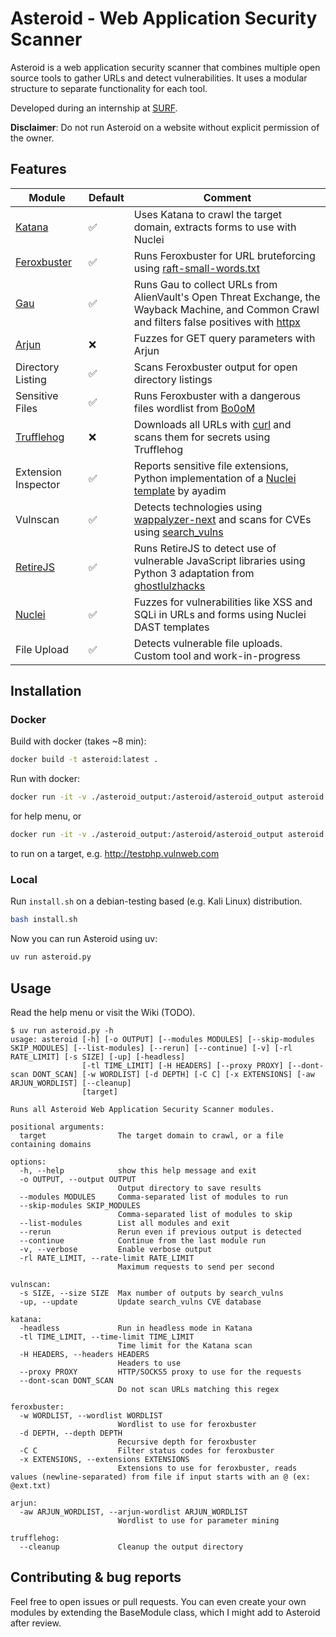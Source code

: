 # Asteroid - Web Application Security Scanner
Asteroid is a web application security scanner that combines multiple open source tools to gather URLs and detect vulnerabilities. It uses a modular structure to separate functionality for each tool.

Developed during an internship at [SURF](https://www.surf.nl/).

**Disclaimer**: Do not run Asteroid on a website without explicit permission of the owner.

## Features
| Module     | Default      | Comment |
| ------------- | ------------- | ------------- |
| [Katana](https://github.com/projectdiscovery/katana) | ✅ | Uses Katana to crawl the target domain, extracts forms to use with Nuclei |
| [Feroxbuster](https://github.com/epi052/feroxbuster) | ✅ | Runs Feroxbuster for URL bruteforcing using [raft-small-words.txt](https://github.com/danielmiessler/SecLists/blob/master/Discovery/Web-Content/raft-small-words.txt) |
| [Gau](https://github.com/lc/gau) | ✅ | Runs Gau to collect URLs from AlienVault's Open Threat Exchange, the Wayback Machine, and Common Crawl and filters false positives with [httpx](https://github.com/projectdiscovery/httpx) |
| [Arjun](https://github.com/s0md3v/Arjun) | ❌ | Fuzzes for GET query parameters with Arjun |
| Directory Listing | ✅ | Scans Feroxbuster output for open directory listings | 
| Sensitive Files | ✅ | Runs Feroxbuster with a dangerous files wordlist from [Bo0oM](https://github.com/Bo0oM/fuzz.txt) |
| [Trufflehog](https://github.com/trufflesecurity/trufflehog) | ❌ | Downloads all URLs with [curl](https://github.com/curl/curl) and scans them for secrets using Trufflehog |
| Extension Inspector | ✅ | Reports sensitive file extensions, Python implementation of a [Nuclei template](https://github.com/projectdiscovery/nuclei-templates/blob/main/file/url-analyse/url-extension-inspector.yaml) by ayadim |
| Vulnscan | ✅ | Detects technologies using [wappalyzer-next](https://github.com/s0md3v/wappalyzer-next) and scans for CVEs using [search_vulns](https://github.com/ra1nb0rn/search_vulns)|
| [RetireJS](https://github.com/retirejs/retire.js/) | ✅ | Runs RetireJS to detect use of vulnerable JavaScript libraries using Python 3 adaptation from [ghostlulzhacks](https://github.com/ghostlulzhacks/RetireJs) |
| [Nuclei](https://github.com/projectdiscovery/nuclei) | ✅ | Fuzzes for vulnerabilities like XSS and SQLi in URLs and forms using Nuclei DAST templates | 
| File Upload | ✅ | Detects vulnerable file uploads. Custom tool and work-in-progress |

## Installation
### Docker
Build with docker (takes ~8 min):
```bash
docker build -t asteroid:latest .
```

Run with docker:
```bash
docker run -it -v ./asteroid_output:/asteroid/asteroid_output asteroid -h
```
for help menu, or
```bash
docker run -it -v ./asteroid_output:/asteroid/asteroid_output asteroid http://testphp.vulnweb.com
```
to run on a target, e.g. http://testphp.vulnweb.com
### Local
Run `install.sh` on a debian-testing based (e.g. Kali Linux) distribution.
```bash
bash install.sh
```
Now you can run Asteroid using uv:
```bash
uv run asteroid.py
```
## Usage
Read the help menu or visit the Wiki (TODO).
```
$ uv run asteroid.py -h
usage: asteroid [-h] [-o OUTPUT] [--modules MODULES] [--skip-modules SKIP_MODULES] [--list-modules] [--rerun] [--continue] [-v] [-rl RATE_LIMIT] [-s SIZE] [-up] [-headless]
                [-tl TIME_LIMIT] [-H HEADERS] [--proxy PROXY] [--dont-scan DONT_SCAN] [-w WORDLIST] [-d DEPTH] [-C C] [-x EXTENSIONS] [-aw ARJUN_WORDLIST] [--cleanup]
                [target]

Runs all Asteroid Web Application Security Scanner modules.

positional arguments:
  target                The target domain to crawl, or a file containing domains

options:
  -h, --help            show this help message and exit
  -o OUTPUT, --output OUTPUT
                        Output directory to save results
  --modules MODULES     Comma-separated list of modules to run
  --skip-modules SKIP_MODULES
                        Comma-separated list of modules to skip
  --list-modules        List all modules and exit
  --rerun               Rerun even if previous output is detected
  --continue            Continue from the last module run
  -v, --verbose         Enable verbose output
  -rl RATE_LIMIT, --rate-limit RATE_LIMIT
                        Maximum requests to send per second

vulnscan:
  -s SIZE, --size SIZE  Max number of outputs by search_vulns
  -up, --update         Update search_vulns CVE database

katana:
  -headless             Run in headless mode in Katana
  -tl TIME_LIMIT, --time-limit TIME_LIMIT
                        Time limit for the Katana scan
  -H HEADERS, --headers HEADERS
                        Headers to use
  --proxy PROXY         HTTP/SOCKS5 proxy to use for the requests
  --dont-scan DONT_SCAN
                        Do not scan URLs matching this regex

feroxbuster:
  -w WORDLIST, --wordlist WORDLIST
                        Wordlist to use for feroxbuster
  -d DEPTH, --depth DEPTH
                        Recursive depth for feroxbuster
  -C C                  Filter status codes for feroxbuster
  -x EXTENSIONS, --extensions EXTENSIONS
                        Extensions to use for feroxbuster, reads values (newline-separated) from file if input starts with an @ (ex: @ext.txt)

arjun:
  -aw ARJUN_WORDLIST, --arjun-wordlist ARJUN_WORDLIST
                        Wordlist to use for parameter mining

trufflehog:
  --cleanup             Cleanup the output directory
```

## Contributing & bug reports
Feel free to open issues or pull requests. You can even create your own modules by extending the BaseModule class, which I might add to Asteroid after review.
